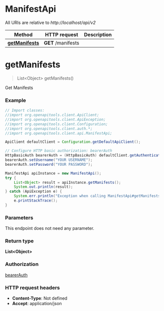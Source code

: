 # ManifestApi

All URIs are relative to *http://localhost/api/v2*

Method | HTTP request | Description
------------- | ------------- | -------------
[**getManifests**](ManifestApi.md#getManifests) | **GET** /manifests | 


<a name="getManifests"></a>
# **getManifests**
> List&lt;Object&gt; getManifests()



Get Manifests

### Example
```java
// Import classes:
//import org.openapitools.client.ApiClient;
//import org.openapitools.client.ApiException;
//import org.openapitools.client.Configuration;
//import org.openapitools.client.auth.*;
//import org.openapitools.client.api.ManifestApi;

ApiClient defaultClient = Configuration.getDefaultApiClient();

// Configure HTTP basic authorization: bearerAuth
HttpBasicAuth bearerAuth = (HttpBasicAuth) defaultClient.getAuthentication("bearerAuth");
bearerAuth.setUsername("YOUR USERNAME");
bearerAuth.setPassword("YOUR PASSWORD");

ManifestApi apiInstance = new ManifestApi();
try {
    List<Object> result = apiInstance.getManifests();
    System.out.println(result);
} catch (ApiException e) {
    System.err.println("Exception when calling ManifestApi#getManifests");
    e.printStackTrace();
}
```

### Parameters
This endpoint does not need any parameter.

### Return type

**List&lt;Object&gt;**

### Authorization

[bearerAuth](../README.md#bearerAuth)

### HTTP request headers

 - **Content-Type**: Not defined
 - **Accept**: application/json

